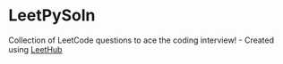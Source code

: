 # LeetPySoln
Collection of LeetCode questions to ace the coding interview! - Created using [LeetHub](https://github.com/QasimWani/LeetHub)
